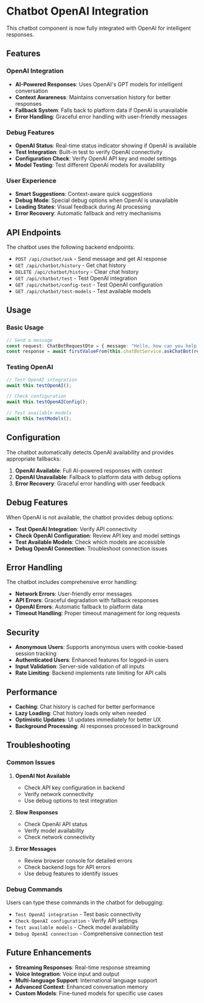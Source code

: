 # Chatbot OpenAI Integration

This chatbot component is now fully integrated with OpenAI for intelligent responses.

## Features

### OpenAI Integration
- **AI-Powered Responses**: Uses OpenAI's GPT models for intelligent conversation
- **Context Awareness**: Maintains conversation history for better responses
- **Fallback System**: Falls back to platform data if OpenAI is unavailable
- **Error Handling**: Graceful error handling with user-friendly messages

### Debug Features
- **OpenAI Status**: Real-time status indicator showing if OpenAI is available
- **Test Integration**: Built-in test to verify OpenAI connectivity
- **Configuration Check**: Verify OpenAI API key and model settings
- **Model Testing**: Test different OpenAI models for availability

### User Experience
- **Smart Suggestions**: Context-aware quick suggestions
- **Debug Mode**: Special debug options when OpenAI is unavailable
- **Loading States**: Visual feedback during AI processing
- **Error Recovery**: Automatic fallback and retry mechanisms

## API Endpoints

The chatbot uses the following backend endpoints:

- `POST /api/chatbot/ask` - Send message and get AI response
- `GET /api/chatbot/history` - Get chat history
- `DELETE /api/chatbot/history` - Clear chat history
- `GET /api/chatbot/test` - Test OpenAI integration
- `GET /api/chatbot/config-test` - Test OpenAI configuration
- `GET /api/chatbot/test-models` - Test available models

## Usage

### Basic Usage
```typescript
// Send a message
const request: ChatBotRequestDto = { message: "Hello, how can you help me?" };
const response = await firstValueFrom(this.chatBotService.askChatBot(request));
```

### Testing OpenAI
```typescript
// Test OpenAI integration
await this.testOpenAI();

// Check configuration
await this.testOpenAIConfig();

// Test available models
await this.testModels();
```

## Configuration

The chatbot automatically detects OpenAI availability and provides appropriate fallbacks:

1. **OpenAI Available**: Full AI-powered responses with context
2. **OpenAI Unavailable**: Fallback to platform data with debug options
3. **Error Recovery**: Graceful error handling with user feedback

## Debug Features

When OpenAI is not available, the chatbot provides debug options:

- **Test OpenAI Integration**: Verify API connectivity
- **Check OpenAI Configuration**: Review API key and model settings
- **Test Available Models**: Check which models are accessible
- **Debug OpenAI Connection**: Troubleshoot connection issues

## Error Handling

The chatbot includes comprehensive error handling:

- **Network Errors**: User-friendly error messages
- **API Errors**: Graceful degradation with fallback responses
- **OpenAI Errors**: Automatic fallback to platform data
- **Timeout Handling**: Proper timeout management for long requests

## Security

- **Anonymous Users**: Supports anonymous users with cookie-based session tracking
- **Authenticated Users**: Enhanced features for logged-in users
- **Input Validation**: Server-side validation of all inputs
- **Rate Limiting**: Backend implements rate limiting for API calls

## Performance

- **Caching**: Chat history is cached for better performance
- **Lazy Loading**: Chat history loads only when needed
- **Optimistic Updates**: UI updates immediately for better UX
- **Background Processing**: AI responses processed in background

## Troubleshooting

### Common Issues

1. **OpenAI Not Available**
   - Check API key configuration in backend
   - Verify network connectivity
   - Use debug options to test integration

2. **Slow Responses**
   - Check OpenAI API status
   - Verify model availability
   - Check network connectivity

3. **Error Messages**
   - Review browser console for detailed errors
   - Check backend logs for API errors
   - Use debug features to identify issues

### Debug Commands

Users can type these commands in the chatbot for debugging:

- `Test OpenAI integration` - Test basic connectivity
- `Check OpenAI configuration` - Verify API settings
- `Test available models` - Check model availability
- `Debug OpenAI connection` - Comprehensive connection test

## Future Enhancements

- **Streaming Responses**: Real-time response streaming
- **Voice Integration**: Voice input and output
- **Multi-language Support**: International language support
- **Advanced Context**: Enhanced conversation memory
- **Custom Models**: Fine-tuned models for specific use cases 
